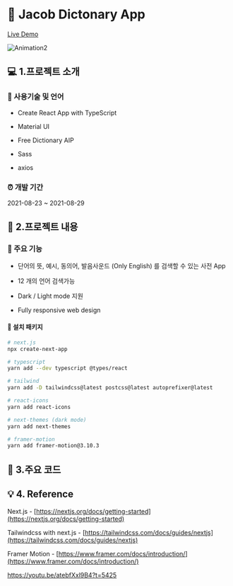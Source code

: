 # 🔎 Jacob Dictonary App

<a href="https://dic.jacobko.info/" target="_blank">Live Demo</a>

![Animation2](https://user-images.githubusercontent.com/28912774/131269977-3e227840-34c2-4f3b-8004-aba1d3ad7065.gif)

## 💻 1.프로젝트 소개

### 📝 사용기술 및 언어

- Create React App with TypeScript

- Material UI

- Free Dictionary AIP

- Sass

- axios

### ⏰ 개발 기간

2021-08-23 ~ 2021-08-29

## 📃 2.프로젝트 내용

### 📌 주요 기능

- 단어의 뜻, 예시, 동의어, 발음사운드 (Only English) 를 검색할 수 있는 사전 App

- 12 개의 언어 검색가능

- Dark / Light mode 지원

- Fully responsive web design

#### 🎁 설치 패키지

```bash
# next.js
npx create-next-app

# typescript
yarn add --dev typescript @types/react

# tailwind
yarn add -D tailwindcss@latest postcss@latest autoprefixer@latest

# react-icons
yarn add react-icons

# next-themes (dark mode)
yarn add next-themes

# framer-motion
yarn add framer-motion@3.10.3
```

## 🔎 3.주요 코드

## 💡 4. Reference

Next.js - [https://nextjs.org/docs/getting-started](https://nextjs.org/docs/getting-started)

Tailwindcss with next.js - [https://tailwindcss.com/docs/guides/nextjs](https://tailwindcss.com/docs/guides/nextjs)

Framer Motion - [https://www.framer.com/docs/introduction/](https://www.framer.com/docs/introduction/)

<!-- TODO -->

https://youtu.be/atebfXxl9B4?t=5425
